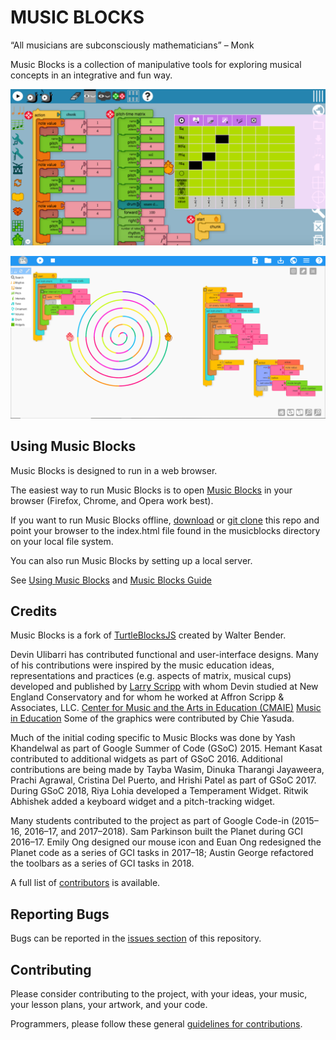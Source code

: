 MUSIC BLOCKS
============

“All musicians are subconsciously mathematicians” – Monk

Music Blocks is a collection of manipulative tools for exploring
musical concepts in an integrative and fun way.

![alt tag](https://raw.githubusercontent.com/sugarlabs/musicblocks/master/screenshots/Screenshot-1.png)

![alt tag](https://raw.githubusercontent.com/sugarlabs/musicblocks/master/screenshots/Screenshot-2.png)

Using Music Blocks
------------------

Music Blocks is designed to run in a web browser.

The easiest way to run Music Blocks is to open [Music
Blocks](https://musicblocks.sugarlabs.org) in your browser (Firefox,
Chrome, and Opera work best).

If you want to run Music Blocks offline,
[download](https://github.com/sugarlabs/musicblocks/archive/master.zip)
or [git clone](https://github.com/sugarlabs/musicblocks.git) this repo
and point your browser to the index.html file found in the musicblocks
directory on your local file system.

You can also run Music Blocks by setting up a local server.

See [Using Music
Blocks](http://github.com/sugarlabs/musicblocks/tree/master/documentation/README.md)
and [Music Blocks
Guide](http://github.com/sugarlabs/musicblocks/tree/master/guide/README.md)

Credits
-------

Music Blocks is a fork of
[TurtleBlocksJS](https://github.com/sugarlabs/turtleblocksjs)
created by Walter Bender.

Devin Ulibarri has contributed functional and user-interface
designs. Many of his contributions were inspired by the music
education ideas, representations and practices (e.g. aspects of
matrix, musical cups) developed and published by [Larry
Scripp](http://www.larryscripp.net/) with whom Devin studied at New
England Conservatory and for whom he worked at Affron Scripp &
Associates, LLC. [Center for Music and the Arts in Education
(CMAIE)](http://centerformie.org/) [Music in
Education](http://music-in-education.org/) Some of the graphics were
contributed by Chie Yasuda.

Much of the initial coding specific to Music Blocks was done by
Yash Khandelwal as part of Google Summer of Code (GSoC) 2015. Hemant
Kasat contributed to additional widgets as part of GSoC
2016. Additional contributions are being made by Tayba Wasim, Dinuka
Tharangi Jayaweera, Prachi Agrawal, Cristina Del Puerto, and Hrishi
Patel as part of GSoC 2017. During GSoC 2018, Riya Lohia developed a
Temperament Widget. Ritwik Abhishek added a keyboard widget and a
pitch-tracking widget.

Many students contributed to the project as part of Google Code-in
(2015&ndash;16, 2016&ndash;17, and 2017&ndash;2018). Sam Parkinson
built the Planet during GCI 2016&ndash;17. Emily Ong designed our
mouse icon and Euan Ong redesigned the Planet code as a series of GCI
tasks in 2017&ndash;18; Austin George refactored the toolbars as a
series of GCI tasks in 2018.

A full list of
[contributors](https://github.com/sugarlabs/musicblocks/graphs/contributors)
is available.

Reporting Bugs
--------------

Bugs can be reported in the
[issues section](https://github.com/sugarlabs/musicblocks/issues)
of this repository.

Contributing
------------

Please consider contributing to the project, with your ideas, your
music, your lesson plans, your artwork, and your code.

Programmers, please follow these general [guidelines for
contributions](https://github.com/sugarlabs/sugar-docs/blob/master/src/contributing.md).
